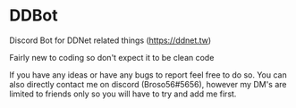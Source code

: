 # DDBot
Discord Bot for DDNet related things (https://ddnet.tw)

Fairly new to coding so don't expect it to be clean code

If you have any ideas or have any bugs to report feel free to do so.
You can also directly contact me on discord (Broso56#5656), however my DM's are limited to friends only so you will have to try and add me first.
